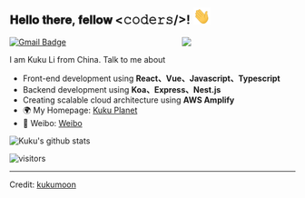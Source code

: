 <h2> 𝐇𝐞𝐥𝐥𝐨 𝐭𝐡𝐞𝐫𝐞, 𝐟𝐞𝐥𝐥𝐨𝐰 <𝚌𝚘𝚍𝚎𝚛𝚜/>! <img src="https://raw.githubusercontent.com/ABSphreak/ABSphreak/master/gifs/Hi.gif" width="30px"></h2>

<img align='right' src='https://user-images.githubusercontent.com/5713670/87202985-820dcb80-c2b6-11ea-9f56-7ec461c497c3.gif' width='200"'>

[![Gmail Badge](https://img.shields.io/badge/-liwuzhao.kuku@gmail.com-c14438?style=flat-square&logo=Gmail&logoColor=white&link=mailto:liwuzhao.kuku@gmail.com)](mailto:liwuzhao.kuku@gmail.com)

I am Kuku Li from China.
Talk to me about
- Front-end development using **React、Vue、Javascript、Typescript**
- Backend development using **Koa、Express、Nest.js**
- Creating scalable cloud architecture using **AWS Amplify**
- 🌍 My Homepage: [Kuku Planet](https://kuku.lol)
- 🎯 Weibo: [Weibo](https://weibo.com/571775581)

![Kuku's github stats](https://github-readme-stats.vercel.app/api?username=kukumoon&hide=["issues"]&show_icons=true)

![visitors](https://visitor-badge.glitch.me/badge?page_id=kukumoon.kukumoon)

----
Credit: [kukumoon](https://github.com/kukumoon)
